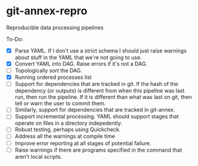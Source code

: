 # git-annex-repro
Reproducible data processing pipelines

To-Do:
- [x] Parse YAML. If I don't use a strict schema I should just raise warnings about stuff in the YAML that we're not going to use.
- [x] Convert YAML into DAG. Raise errors if it's not a DAG.
- [ ] Topologically sort the DAG.
- [x] Running ordered processes list
- [ ] Support for dependencies that are tracked in git. If the hash of the dependency (or outputs) is different from when this pipeline was last run, then run the pipeline. If it is different than what was last on git, then tell or warn the user to commit them.
- [ ] Similarly, support for dependencies that are tracked in git-annex.
- [ ] Support incremental processing. YAML should support stages that operate on files in a directory indepedently.
- [ ] Robust testing, perhaps using Quickcheck.
- [ ] Address all the warnings at compile time
- [ ] Improve error reporting at all stages of potential failure.
- [ ] Raise warnings if there are programs specified in the command that aren't local scripts.
